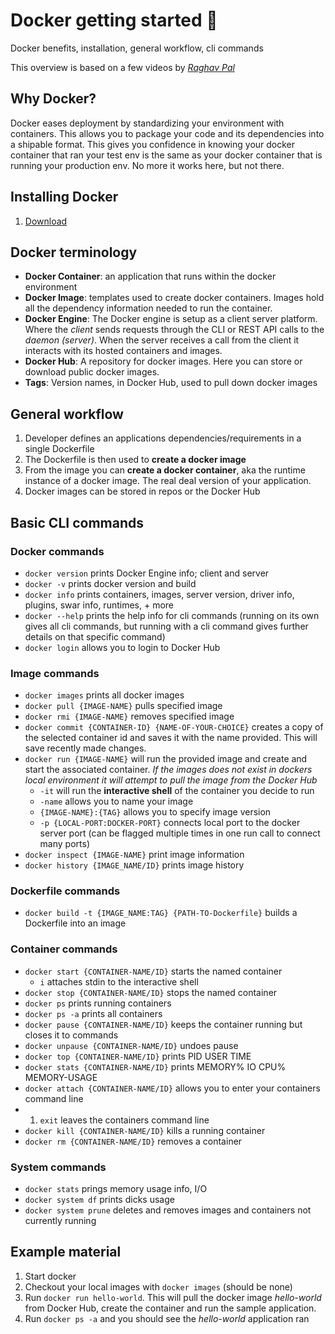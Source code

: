 # Docker getting started 🐋
Docker benefits, installation, general workflow, cli commands

This overview is based on a few videos by  _[Raghav Pal](https://www.youtube.com/watch?v=wi-MGFhrad0)_

## Why Docker?
Docker eases deployment by standardizing your environment with containers. This allows you to package your code and its dependencies into a shipable format. This gives you confidence in knowing your docker container that ran your test env is the same as your docker container that is running your production env. No more it works here, but not there.

## Installing Docker
1. [Download](https://www.docker.com/get-started)

## Docker terminology
- **Docker Container**: an application that runs within the docker environment
- **Docker Image**: templates used to create docker containers. Images hold all the dependency information needed to run the container.
- **Docker Engine**: The Docker engine is setup as a client server platform. Where the _client_ sends requests through the CLI or REST API calls to the _daemon (server)_. When the server receives a call from the client it interacts with its hosted containers and images.
- **Docker Hub**: A repository for docker images. Here you can store or download public docker images. 
- **Tags**: Version names, in Docker Hub, used to pull down docker images

## General workflow
1. Developer defines an applications dependencies/requirements in a single Dockerfile
2. The Dockerfile is then used to **create a docker image**
3. From the image you can **create a docker container**, aka the runtime instance of a docker image. The real deal version of your application.
4. Docker images can be stored in repos or the Docker Hub

## Basic CLI commands

### Docker commands
- `docker version` prints Docker Engine info; client and server
- `docker -v` prints docker version and build
- `docker info` prints containers, images, server version, driver info, plugins, swar info, runtimes, + more
- `docker --help` prints the help info for cli commands (running on its own gives all cli commands, but running with a cli command gives further details on that specific command)
- `docker login` allows you to login to Docker Hub

### Image commands
- `docker images` prints all docker images
- `docker pull {IMAGE-NAME}` pulls specified image
- `docker rmi {IMAGE-NAME}` removes specified image
- `docker commit {CONTAINER-ID} {NAME-OF-YOUR-CHOICE}` creates a copy of the selected container id and saves it with the name provided. This will save recently made changes.
- `docker run {IMAGE-NAME}` will run the provided image and create and start the associated container. _If the images does not exist in dockers local environment it will attempt to pull the image from the Docker Hub_
    - `-it` will run the **interactive shell** of the container you decide to run
    - `-name` allows you to name your image
    - `{IMAGE-NAME}:{TAG}` allows you to specify image version
    - `-p {LOCAL-PORT:DOCKER-PORT}` connects local port to the docker server port (can be flagged multiple times in one run call to connect many ports)
- `docker inspect {IMAGE-NAME}` print image information
- `docker history {IMAGE_NAME/ID}` prints image history

### Dockerfile commands
- `docker build -t {IMAGE_NAME:TAG} {PATH-TO-Dockerfile}` builds a Dockerfile into an image

### Container commands
- `docker start {CONTAINER-NAME/ID}` starts the named container
    - `i` attaches stdin to the interactive shell
- `docker stop {CONTAINER-NAME/ID}` stops the named container
- `docker ps` prints running containers
- `docker ps -a` prints all containers
- `docker pause {CONTAINER-NAME/ID}` keeps the container running but closes it to commands
- `docker unpause {CONTAINER-NAME/ID}` undoes pause
- `docker top {CONTAINER-NAME/ID}` prints PID USER TIME
- `docker stats {CONTAINER-NAME/ID}` prints MEMORY% IO CPU% MEMORY-USAGE
- `docker attach {CONTAINER-NAME/ID}` allows you to enter your containers command line
- 1. `exit` leaves the containers command line
- `docker kill {CONTAINER-NAME/ID}` kills a running container
- `docker rm {CONTAINER-NAME/ID}` removes a container

### System commands
- `docker stats` prings memory usage info, I/O
- `docker system df` prints dicks usage 
- `docker system prune` deletes and removes images and containers not currently running

## Example material
1. Start docker
2. Checkout your local images with `docker images` (should be none)
3. Run `docker run hello-world`. This will pull the docker image _hello-world_ from Docker Hub, create the container and run the sample application. 
4. Run `docker ps -a` and you should see the _hello-world_ application ran

